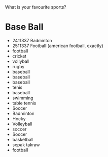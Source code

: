 What is your favourite sports?  

# Base Ball 
- 2411337 Badminton
- 2511337 Football (american football, exactly)
- football
- cricket
- vollyball
- rugby
- baseball
- baseball
- baseball
- tenis
- baseball
- swimming
- table tennis
- Soccer
- Badminton
- Hocky
- Volleyball
- soccer
- Soccer
- basketball
- sepak takraw
- football
